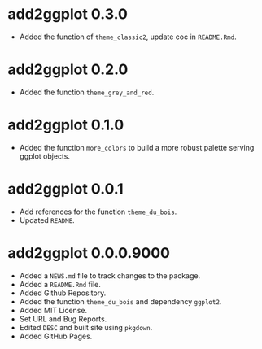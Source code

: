# add2ggplot 0.3.0

* Added the function of `theme_classic2`, update coc in `README.Rmd`.

# add2ggplot 0.2.0

* Added the function `theme_grey_and_red`.

# add2ggplot 0.1.0

* Added the function `more_colors` to build a more robust palette serving ggplot objects.

# add2ggplot 0.0.1

* Add references for the function `theme_du_bois`.
* Updated `README`.

# add2ggplot 0.0.0.9000

* Added a `NEWS.md` file to track changes to the package.
* Added a `README.Rmd` file.
* Added Github Repository.
* Added the function `theme_du_bois` and dependency `ggplot2`.
* Added MIT License.
* Set URL and Bug Reports.
* Edited `DESC` and built site using `pkgdown`.
* Added GitHub Pages.

